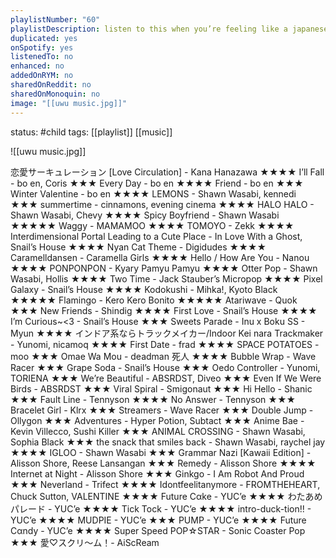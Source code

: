 ```yaml
---
playlistNumber: "60"
playlistDescription: listen to this when you’re feeling like a japanese school girl demo sonnan ja dame mou sonnan ja hora
duplicated: yes
onSpotify: yes
listenedTo: no
enhanced: no
addedOnRYM: no
sharedOnReddit: no
sharedOnMonoquin: no
image: "[[uwu music.jpg]]"
---
```

status: #child 
tags: [[playlist]] [[music]] 


![[uwu music.jpg]]

恋愛サーキュレーション [Love Circulation] - Kana Hanazawa ★★★★
I’ll Fall - bo en, Coris ★★★
Every Day - bo en ★★★★
Friend - bo en ★★★
Winter Valentine - bo en ★★★★
LEMONS - Shawn Wasabi, kennedi ★★★
summertime - cinnamons, evening cinema ★★★★
HALO HALO - Shawn Wasabi, Chevy ★★★★
Spicy Boyfriend - Shawn Wasabi ★★★★★
Waggy - MAMAMOO ★★★★
TOMOYO - Zekk ★★★★
Interdimensional Portal Leading to a Cute Place - In Love With a Ghost, Snail’s House ★★★★
Nyan Cat Theme - Digidudes ★★★★
Caramelldansen - Caramella Girls ★★★★
Hello / How Are You - Nanou ★★★★
PONPONPON - Kyary Pamyu Pamyu ★★★★
Otter Pop - Shawn Wasabi, Hollis ★★★★
Two Time - Jack Stauber’s Micropop ★★★★
Pixel Galaxy - Snail’s House ★★★★
Kodokushi - Mihka!, Kyoto Black ★★★★★
Flamingo - Kero Kero Bonito ★★★★★
Atariwave - Quok ★★★
New Friends - Shindig ★★★★
First Love - Snail’s House ★★★★
I’m Curious~<3 - Snail’s House ★★★
Sweets Parade - Inu x Boku SS - Myun ★★★★
インドア系ならトラックメイカー/Indoor Kei nara Trackmaker - Yunomi, nicamoq ★★★★
First Date - frad ★★★★
SPACE POTATOES - moo ★★★
Omae Wa Mou - deadman 死人 ★★★★
Bubble Wrap - Wave Racer ★★★
Grape Soda - Snail’s House ★★★
Oedo Controller - Yunomi, TORIENA ★★★
We’re Beautiful - ABSRDST, Diveo ★★★
Even If We Were Birds - ABSRDST ★★★
Viral Spiral - Smigonaut ★★★
Hi Hello - Shanic ★★★
Fault Line - Tennyson ★★★★
No Answer - Tennyson ★★★
Bracelet Girl - Klrx ★★★
Streamers - Wave Racer ★★★
Double Jump - Ollygon ★★★
Adventures - Hyper Potion, Subtact ★★★
Anime Bae - Kevin Villecco, Sushi Killer ★★★
ANIMAL CROSSING - Shawn Wasabi, Sophia Black ★★★
the snack that smiles back - Shawn Wasabi, raychel jay ★★★★
IGLOO - Shawn Wasabi ★★★
Grammar Nazi [Kawaii Edition] - Alisson Shore, Reese Lansangan ★★★
Remedy - Alisson Shore ★★★★
Internet at Night - Alisson Shore ★★★
Ginkgo - I Am Robot And Proud ★★★
Neverland - Trifect ★★★★
Idontfeelitanymore - FROMTHEHEART, Chuck Sutton, VALENTINE ★★★★
Future Cαke - YUC’e ★★★★
わたあめパレード - YUC’e ★★★★
Tick Tock - YUC’e ★★★★
intro-duck-tion!! - YUC’e ★★★★
MUDPIE - YUC’e ★★★
PUMP - YUC’e ★★★★
Future Cαndy - YUC’e ★★★★
Super Speed POP☆STAR - Sonic Coaster Pop ★★★
愛♡スクリ～ム！- AiScReam

